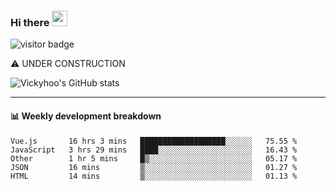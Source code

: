 ### Hi there <a href="https://www.gautamkrishnar.com/"><img src="https://media.giphy.com/media/hvRJCLFzcasrR4ia7z/giphy.gif" width="25px"></a>

![visitor badge](https://visitor-badge.glitch.me/badge?page_id=vickyhoo.vickyhoo&left_color=black&right_color=cornflowerblue)

⚠️ UNDER CONSTRUCTION

![Vickyhoo's GitHub stats](https://github-readme-stats.vercel.app/api?username=vickyhoo&theme=react&show_icons=true&count_private=true)

---

#### :bar_chart: Weekly development breakdown

<!--START_SECTION:waka-->
```text
Vue.js       16 hrs 3 mins   ███████████████████░░░░░░   75.55 % 
JavaScript   3 hrs 29 mins   ████░░░░░░░░░░░░░░░░░░░░░   16.43 % 
Other        1 hr 5 mins     █▒░░░░░░░░░░░░░░░░░░░░░░░   05.17 % 
JSON         16 mins         ▒░░░░░░░░░░░░░░░░░░░░░░░░   01.27 % 
HTML         14 mins         ▒░░░░░░░░░░░░░░░░░░░░░░░░   01.13 % 
```
<!--END_SECTION:waka-->


<!--
**vickyhoo/vickyhoo** is a ✨ _special_ ✨ repository because its `README.md` (this file) appears on your GitHub profile.

Here are some ideas to get you started:

- 🔭 I’m currently working on ...
- 🌱 I’m currently learning ...
- 👯 I’m looking to collaborate on ...
- 🤔 I’m looking for help with ...
- 💬 Ask me about ...
- 📫 How to reach me: ...
- 😄 Pronouns: ...
- ⚡ Fun fact: ...
-->

